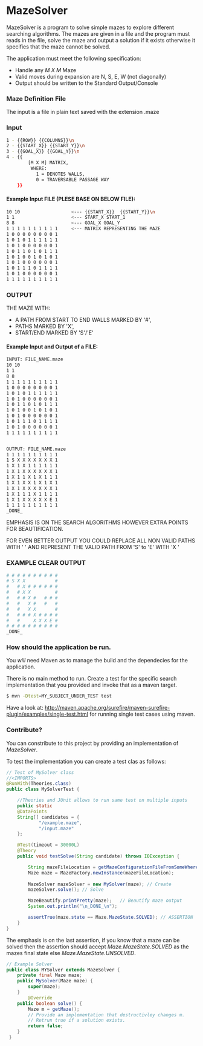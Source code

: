 # MazeSolver
MazeSolver is a program to solve simple mazes to explore different searching algorithms. The mazes are given in a file and the program must reads in the file, solve the maze and output a solution if it exists otherwise it specifies that the maze cannot be solved.

The application must meet the following specification:

  - Handle any _M X M_ Maze
  - Valid moves during expansion are N, S, E, W (not diagonally)
  - Output should be written to the Standard Output/Console

### Maze Definition File

The input is a file in plain text saved with the extension .maze

### Input 
```sh
1 - {{ROW}} {{COLUMNS}}\n
2 - {{START_X}} {{START_Y}}\n
3 - {{GOAL_X}} {{GOAL_Y}}\n
4 - {{ 
        [M X M] MATRIX, 
         WHERE: 
           1 = DENOTES WALLS, 
           0 = TRAVERSABLE PASSAGE WAY 
    }}
```

#### Example Input FILE (PLESE BASE ON BELOW FILE):

```sh
10 10                   <--- {{START_X}}  {{START_Y}}\n
1 1                     <--- START_X START_1
8 8                     <--- GOAL_X GOAL_Y
1 1 1 1 1 1 1 1 1 1     <--- MATRIX REPRESENTING THE MAZE
1 0 0 0 0 0 0 0 0 1
1 0 1 0 1 1 1 1 1 1
1 0 1 0 0 0 0 0 0 1
1 0 1 1 0 1 0 1 1 1
1 0 1 0 0 1 0 1 0 1
1 0 1 0 0 0 0 0 0 1
1 0 1 1 1 0 1 1 1 1
1 0 1 0 0 0 0 0 0 1
1 1 1 1 1 1 1 1 1 1
```

### OUTPUT 

THE MAZE WITH:
 - A PATH FROM START TO END WALLS MARKED BY '#', 
 - PATHS MARKED BY 'X',
 - START/END MARKED BY 'S'/'E'

#### Example Input and Output of a FILE:

```sh
INPUT: FILE_NAME.maze
10 10
1 1
8 8
1 1 1 1 1 1 1 1 1 1
1 0 0 0 0 0 0 0 0 1
1 0 1 0 1 1 1 1 1 1
1 0 1 0 0 0 0 0 0 1
1 0 1 1 0 1 0 1 1 1
1 0 1 0 0 1 0 1 0 1
1 0 1 0 0 0 0 0 0 1
1 0 1 1 1 0 1 1 1 1
1 0 1 0 0 0 0 0 0 1
1 1 1 1 1 1 1 1 1 1


OUTPUT: FILE_NAME.maze
1 1 1 1 1 1 1 1 1 1
1 S X X X X X X X 1
1 X 1 X 1 1 1 1 1 1
1 X 1 X X X X X X 1
1 X 1 1 X 1 X 1 1 1
1 X 1 X X 1 X 1 X 1
1 X 1 X X X X X X 1
1 X 1 1 1 X 1 1 1 1
1 X 1 X X X X X E 1
1 1 1 1 1 1 1 1 1 1
_DONE_
```

EMPHASIS IS ON THE SEARCH ALGORITHMS HOWEVER EXTRA POINTS FOR BEAUTIFICATION.

FOR EVEN BETTER OUTPUT YOU COULD REPLACE ALL NON VALID PATHS WITH ' ' AND
REPRESENT THE VALID PATH FROM 'S' to 'E' WITH 'X '

### EXAMPLE CLEAR OUTPUT 
```sh
# # # # # # # # # #
# S X X           #
#   # X # # # # # #
#   # X X         #
#   # # X #   # # #
#   #   X #   #   #
#   #   X X       #
#   # # # X # # # #
#   #     X X X E #
# # # # # # # # # #
_DONE_
```
### How should the application be run. 

You *will* need Maven as to manage the build and the dependecies for the application. 

There is no main method to run. Create a test for the specific search implementation that you provided and invoke that as a maven target. 

```sh
$ mvn -Dtest=MY_SUBJECT_UNDER_TEST test
```

Have a look at: 
http://maven.apache.org/surefire/maven-surefire-plugin/examples/single-test.html for running single test cases using maven.  

### Contribute?
You can constribute to this project by providing an implementation of _MazeSolver_.

To test the implementation you can create a test clas as follows:
```java
// Test of MySolver class
//<IMPORTS>
@RunWith(Theories.class)
public class MySolverTest {

    //Theories and JUnit allows to run same test on multiple inputs
    public static
    @DataPoints
    String[] candidates = {
            "/example.maze",
            "/input.maze"
    };

    @Test(timeout = 30000L)
    @Theory
    public void testSolve(String candidate) throws IOException {

        String mazeFileLocation = getMazeConfigurationFileFromSomeWhere();
        Maze maze = MazeFactory.newInstance(mazeFileLocation); 
        
        MazeSolver mazeSolver = new MySolver(maze); // Create 
        mazeSolver.solve(); // Solve

        MazeBeautify.printPretty(maze);   // Beautify maze output
        System.out.println("\n_DONE_\n");

        assertTrue(maze.state == Maze.MazeState.SOLVED); // ASSERTION 
    }
}
```
The emphasis is on the last assertion, if you know that a maze can be solved then the assertion should accept _Maze.MazeState.SOLVED_ as the mazes final state else _Maze.MazeState.UNSOLVED_.

```java
// Example Solver
public class MYSolver extends MazeSolver {
    private final Maze maze;
    public MySolver(Maze maze) {
        super(maze);
    }
        @Override
    public boolean solve() {
        Maze m = getMaze();
        // Provide an implementation that destructivley changes m.
        // Retrun true if a solution exists. 
        return false;
    }
 }
```


